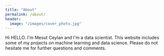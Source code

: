 ```yaml
---
title: "About"
permalink: /about/
header:
  image: "/images/cover_photo.jpg"
---
```


Hi HELLO. I'm Mesut Ceylan and I'm a data scientist.
This website includes some of my projects on machine learning and data science.
Please do not hesitate me for further questions and comments.
